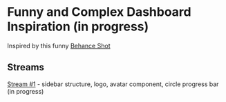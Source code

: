 # Funny and Complex Dashboard Inspiration (in progress)

Inspired by this funny [Behance Shot](https://www.behance.net/gallery/155535263/Toxiccity-UI-Dashboard)

## Streams

[Stream #1](https://youtu.be/AgW1KXbzmVE) - sidebar structure, logo, avatar component, circle progress bar (in progress)
